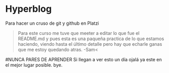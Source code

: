 # Hyperblog
Para hacer un cruso de git y github en Platzi
>Para este curso me tuve que meeter a editar lo que fue el README.md y pues esta es una paqueña practica de lo que estamos haciendo, viendo hasta el último detalle pero hay que echarle ganas que me estoy quedando atras.
-Sam<

#NUNCA PARES DE APRENDER
Si llegan a ver esto un día ojalá ya este en el mejor lugar posible. bye.